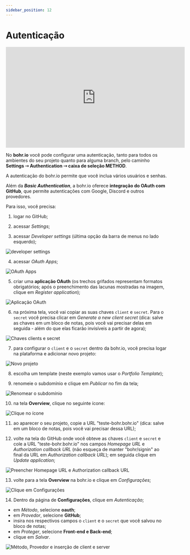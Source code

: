 ```yaml
---
sidebar_position: 12
---
```


# Autenticação

<div style={{textAlign: 'center'}}><iframe width="560" height="315" src="https://www.youtube.com/embed/MwbRPmeHGaI" title="YouTube video player" frameBorder="0" allow="accelerometer; autoplay; clipboard-write; encrypted-media; gyroscope; picture-in-picture" allowFullScreen style={{ maxWidth: '100%' }}></iframe></div>

No **bohr.io** você pode configurar uma autenticação, tanto para todos os ambientes do seu projeto quanto para alguma branch, pelo caminho **Settings ⇾ Authentication ⇾ caixa de seleção METHOD**.

A autenticação do bohr.io permite que você inclua vários usuários e senhas.

Além da **_Basic Authentication_**, a bohr.io oferece **integração do OAuth com GitHub**, que permite autenticações com Google, Discord e outros provedores.

Para isso, você precisa: 

1. logar no GitHub;

2. acessar *Settings*;

3. acessar *Developer settings* (última opção da barra de menus no lado esquerdo);

![developer settings](https://images.bohr.io/oauth1.png)

4. acessar *OAuth Apps*; 

![OAuth Apps](https://images.bohr.io/oauth2.png)

5. criar uma **aplicação OAuth** (os trechos grifados representam formatos obrigatórios; após o preenchimento das lacunas mostradas na imagem, clique em *Register application*);

![Aplicação OAuth](https://images.bohr.io/oauth3.png)

6. na próxima tela, você vai copiar as suas chaves `client` e `secret`. Para o `secret` você precisa clicar em *Generate a new client secret* (dica: salve as chaves em um bloco de notas, pois você vai precisar delas em seguida - além do que elas ficarão invisíveis a partir de agora);

![Chaves clients e secret](https://images.bohr.io/oauth4.png)

7. para configurar o `client` e o `secret` dentro da bohr.io, você precisa logar na plataforma e adicionar novo projeto:

![Novo projeto](https://images.bohr.io/oauth5.png)

8. escolha um template (neste exemplo vamos usar o *Portfolio Template*);

9. renomeie o subdomínio e clique em *Publicar* no fim da tela;

![Renomear o subdomínio](https://images.bohr.io/oauth6.png)

10. na tela **Overview**, clique no seguinte ícone:

![Clique no ícone](https://images.bohr.io/oauth7.png)

11. ao aparecer o seu projeto, copie a URL "teste-bohr.bohr.io" (dica: salve em um bloco de notas, pois você vai precisar dessa URL);

12. volte na tela do GitHub onde você obteve as chaves `client` e `secret` e cole a URL "teste-bohr.bohr.io" nos campos *Homepage URL* e *Authorization callback URL* (não esqueça de manter "bohr/signin" ao final da URL em *Authorization callback URL*); em seguida clique em *Update application*;

![Preencher Homepage URL e Authorization callback URL](https://images.bohr.io/oauth8.png)

13. volte para a tela **Overview** na bohr.io e clique em *Configurações*;

![Clique em Configurações](https://images.bohr.io/oauth9.png)

14. Dentro da página de **Configurações**, clique em *Autenticação*; 
- em *Método*, selecione **oauth**;
- em *Provedor*, selecione **GitHub**;
- insira nos respectivos campos o `client` e o `secret` que você salvou no bloco de notas;
- em *Proteger*, selecione **Front-end e Back-end**; 
- clique em *Salvar*. 

![Método, Provedor e inserção de client e server](https://images.bohr.io/oauth10.png)


